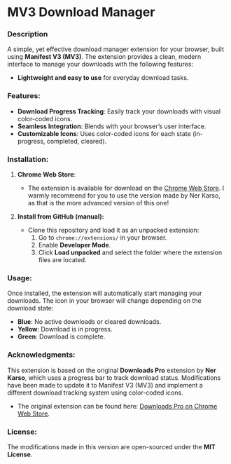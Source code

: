 # MV3 Download Manager

### Description
A simple, yet effective download manager extension for your browser, built using **Manifest V3 (MV3)**. The extension provides a clean, modern interface to manage your downloads with the following features:

- **Lightweight and easy to use** for everyday download tasks.

### Features:
- **Download Progress Tracking**: Easily track your downloads with visual color-coded icons.
- **Seamless Integration**: Blends with your browser’s user interface.
- **Customizable Icons**: Uses color-coded icons for each state (in-progress, completed, cleared).

### Installation:
1. **Chrome Web Store**: 
   - The extension is available for download on the [Chrome Web Store](https://chromewebstore.google.com/detail/mv3-download-manager/oepjjkighhnkonjobaabpajgeijhngan). I warmly recommend for you to use the version made by Ner Karso, as that is the more advanced version of this one!
   
2. **Install from GitHub (manual):**
   - Clone this repository and load it as an unpacked extension:
     1. Go to `chrome://extensions/` in your browser.
     2. Enable **Developer Mode**.
     3. Click **Load unpacked** and select the folder where the extension files are located.

### Usage:
Once installed, the extension will automatically start managing your downloads. The icon in your browser will change depending on the download state:

- **Blue**: No active downloads or cleared downloads.
- **Yellow**: Download is in progress.
- **Green**: Download is complete.

### Acknowledgments:
This extension is based on the original **Downloads Pro** extension by **Ner Karso**, which uses a progress bar to track download status. Modifications have been made to update it to Manifest V3 (MV3) and implement a different download tracking system using color-coded icons.

- The original extension can be found here: [Downloads Pro on Chrome Web Store](https://chromewebstore.google.com/detail/downloads-pro/lhhocifdmhogpekeppdjamkelohahbop).

### License:
The modifications made in this version are open-sourced under the **MIT License**.
